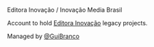 Editora Inovação / Inovação Media Brasil

Account to hold [Editora Inovação](https://editorainovacao.com.br) legacy projects.

Managed by [@GuiBranco](https://github.com/guibranco)
